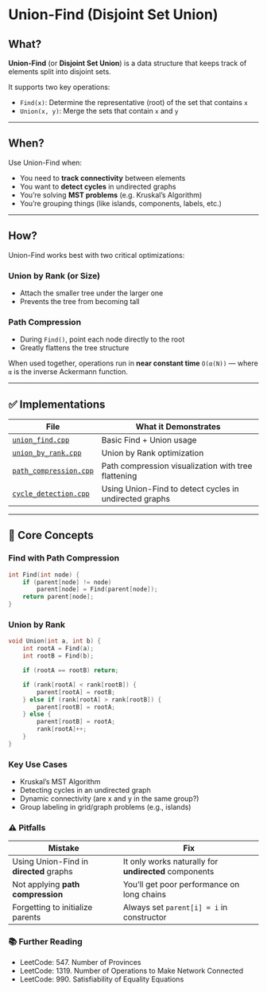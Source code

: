 ﻿# Union-Find (Disjoint Set Union)

## What?

**Union-Find** (or **Disjoint Set Union**) is a data structure that keeps track of elements split into disjoint sets.

It supports two key operations:
- `Find(x)`: Determine the representative (root) of the set that contains `x`
- `Union(x, y)`: Merge the sets that contain `x` and `y`

---

## When?

Use Union-Find when:
- You need to **track connectivity** between elements
- You want to **detect cycles** in undirected graphs
- You’re solving **MST problems** (e.g. Kruskal’s Algorithm)
- You’re grouping things (like islands, components, labels, etc.)

---

## How?

Union-Find works best with two critical optimizations:

### Union by Rank (or Size)
- Attach the smaller tree under the larger one
- Prevents the tree from becoming tall

### Path Compression
- During `Find()`, point each node directly to the root
- Greatly flattens the tree structure

When used together, operations run in **near constant time** `O(α(N))` — where `α` is the inverse Ackermann function.

---

## ✅ Implementations

| File                                             | What it Demonstrates                                   |
|--------------------------------------------------|--------------------------------------------------------|
| [`union_find.cpp`](./union_find.cpp)             | Basic Find + Union usage                               |
| [`union_by_rank.cpp`](./union_by_rank.cpp)       | Union by Rank optimization                             |
| [`path_compression.cpp`](./path_compression.cpp) | Path compression visualization with tree flattening    |
| [`cycle_detection.cpp`](./cycle_detection.cpp)   | Using Union-Find to detect cycles in undirected graphs |

---

## 📌 Core Concepts

### Find with Path Compression

```cpp
int Find(int node) {
	if (parent[node] != node)
		parent[node] = Find(parent[node]);
	return parent[node];
}
```
### Union by Rank

```cpp
void Union(int a, int b) {
	int rootA = Find(a);
	int rootB = Find(b);

	if (rootA == rootB) return;

	if (rank[rootA] < rank[rootB]) {
		parent[rootA] = rootB;
	} else if (rank[rootA] > rank[rootB]) {
		parent[rootB] = rootA;
	} else {
		parent[rootB] = rootA;
		rank[rootA]++;
	}
}
```

### Key Use Cases

- Kruskal’s MST Algorithm
- Detecting cycles in an undirected graph
- Dynamic connectivity (are x and y in the same group?)
- Group labeling in grid/graph problems (e.g., islands)

### ⚠️ Pitfalls

| Mistake                                 | Fix                                                   |
| --------------------------------------- | ----------------------------------------------------- |
| Using Union-Find in **directed** graphs | It only works naturally for **undirected** components |
| Not applying **path compression**       | You’ll get poor performance on long chains            |
| Forgetting to initialize parents        | Always set `parent[i] = i` in constructor             |


### 📚 Further Reading
- LeetCode: 547. Number of Provinces
- LeetCode: 1319. Number of Operations to Make Network Connected
- LeetCode: 990. Satisfiability of Equality Equations